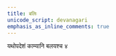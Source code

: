 ```yaml
---
title: बलिः
unicode_script: devanagari
emphasis_as_inline_comments: true
---
```


यथोपदेशं काम्यानि बलयश्च ४
